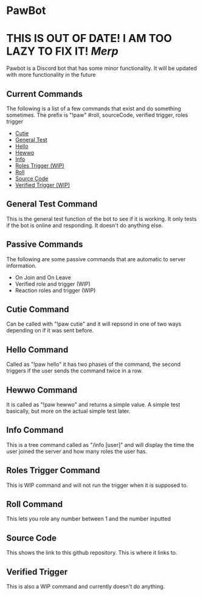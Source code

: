 # PawBot
# THIS IS OUT OF DATE! I AM TOO LAZY TO FIX IT! *Merp*
Pawbot is a Discord bot that has some minor functionality. It will be updated with more functionality in the future
## Current Commands
The following is a list of a few commands that exist and do something sometimes. The prefix is "!paw"
#roll, sourceCode, verified trigger, roles trigger
- [Cutie](#cutie-command)
- [General Test](#general-test-command)
- [Hello](#hello-command)
- [Hewwo](#hewwo-command)
- [Info](#info-command)
- [Roles Trigger (WIP)](#roles-trigger-command)
- [Roll](#roll-command)
- [Source Code](#source-code)
- [Verified Trigger (WIP)](#verified-trigger)

## General Test Command
This is the general test function of the bot to see if it is working. It only tests if the bot is online and responding. It doesn't do anything else.

## Passive Commands
The following are some passive commands that are automatic to server information. 
- On Join and On Leave
- Verified role and trigger (WIP)
- Reaction roles and trigger (WIP)

## Cutie Command
Can be called with "!paw cutie" and it will repsond in one of two ways depending on if it was sent before. 

## Hello Command
Called as "!paw hello" it has two phases of the command, the second triggers if the user sends the command twice in a row. 

## Hewwo Command
It is called as "!paw hewwo" and returns a simple value. A simple test basically, but more on the actual simple test later.

## Info Command
This is a tree command called as "/info \[user\]" and will display the time the user joined the server and how many roles the user has.

## Roles Trigger Command
This is WIP command and will not run the trigger when it is supposed to.

## Roll Command
This lets you role any number between 1 and the number inputted

## Source Code
This shows the link to this github repository. This is where it links to.

## Verified Trigger
This is also a WIP command and currently doesn't do anything. 
